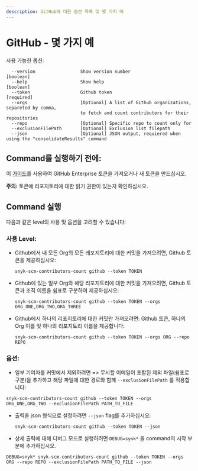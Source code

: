 ```yaml
---
description: GitHub에 대한 옵션 목록 및 몇 가지 예
---
```


# GitHub - 몇 가지 예

사용 가능한 옵션:

```
  --version                 Show version number                        [boolean]
  --help                    Show help                                  [boolean]
  --token                   Github token                               [required]
  --orgs                    [Optional] A list of Github organizations, separeted by comma, 
                            to fetch and count contributors for their repositories              
  --repo                    [Optional] Specific repo to count only for
  --exclusionFilePath       [Optional] Exclusion list filepath
  --json                    [Optional] JSON output, requiered when using the "consolidateResults" command
```

## **Command를 실행하기 전에**:

이 [가이드](https://docs.github.com/en/authentication/keeping-your-account-and-data-secure/creating-a-personal-access-token)를 사용하여 GitHub Enterprise 토큰을 가져오거나 새 토큰을 만드십시오.

**주의:** 토큰에 리포지토리에 대한 읽기 권한이 있는지 확인하십시오.

## Command 실행

다음과 같은 level의 사용 및 옵션을 고려할 수 있습니다:

### 사용 Level:

*   Github에서 내 모든 Org의 모든 레포지토리에 대한 커밋을 가져오려면, Github 토큰을 제공하십시오:

    ```
    snyk-scm-contributors-count github --token TOKEN
    ```
*   Github에 있는 일부 Org와 해당 리포지토리에 대한 커밋을 가져오려면, Github 토큰과 조직 이름을 쉼표로 구분하여 제공하십시오:

    ```
    snyk-scm-contributors-count github --token TOKEN --orgs ORG_ONE,ORG_TWO,ORG_THREE
    ```
*   Github에서 하나의 리포지토리에 대한 커밋만 가져오려면: Github 토큰, 하나의 Org 이름 및 하나의 리포지토리 이름을 제공합니다:

    ```
    snyk-scm-contributors-count github --token TOKEN --orgs ORG --repo REPO
    ```

### 옵션:

* 일부 기여자를 커밋에서 제외하려면 => 무시할 이메일이 포함된 제외 파일(쉼표로 구분)을 추가하고 해당 파일에 대한 경로와 함께 `--exclusionFilePath` 를 적용합니다:

```
snyk-scm-contributors-count github --token TOKEN --orgs ORG_ONE,ORG_TWO --exclusionFilePath PATH_TO_FILE
```

*   출력을 json 형식으로 설정하려면 `--json` flag를 추가하십시오:

    ```
    snyk-scm-contributors-count github --token TOKEN --json
    ```
* 상세 출력에 대해 디버그 모드로 실행하려면 `DEBUG=synk*` 을 command의 시작 부분에 추가하십시오.

```
DEBUG=snyk* snyk-scm-contributors-count github --token TOKEN --orgs ORG --repo REPO --exclusionFilePath PATH_TO_FILE --json
```
